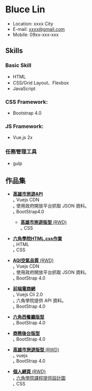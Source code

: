 # Bluce Lin

- Location: xxxx City
- E-mail: xxxx@gmail.com
- Mobile: 09xx-xxx-xxx

## Skills

### Basic Skill

* HTML
* CSS/Grid Layout、Flexbox 
* JavaScript 


### CSS Framework:
* Bootstrap 4.0 

### JS Framework:

* Vue.js 2x

### 任務管理工具
* gulp 


## 作品集 
- <a href="https://barrylinx.github.io/Demo/" target="_blank"><B> 高雄市旅遊API </B> </a> <BR>
  ⌞ Vuejs CDN  <BR>
  ⌞ 使用政府開放平台抓取 JSON 資料。<BR>
  ⌞ BootStrap4.0

  - <a href="https://barrylinx.github.io/T2EWeek/week2/T2EWeek2.html" target="_blank"><B> 高雄市旅遊版型 </B> (RWD)</a> <BR>
  ⌞ CSS <BR>

 - <a href="https://barrylinx.github.io/bootstarp4Dashboard/CSSPsd.html?" target="_blank"><B>六角學院HTML,css作業 </B> </a> <BR> 
  ⌞ HTML <BR>
  ⌞ CSS

- <a href= "https://barrylinx.github.io/Vue-PM25-homeWork/" target="_blank"><B> AQI空氣品質 </B> (RWD)</a> <BR>
  ⌞ Vuejs CDN  <BR>
  ⌞ 使用政府開放平台抓取 JSON 資料。<BR>
  ⌞ BootStrap 4.0

- <a href="https://barrylinx.github.io/vue-tryShopping/dist/#/" target="_blank"><B> 前端電商網 </B> </a> <BR>
  ⌞ Vuejs Cli 2.0  <BR>
  ⌞ 六角學院提供 API 資料。<BR>
  ⌞ BootStrap 4.0

 - <a href="https://barrylinx.github.io/bootstarp4Dashboard/restrant.html#" target="_blank"><B> 六角西餐廳版型 </B> </a> <BR> 
  ⌞ BootStrap 4.0

- <a href="https://barrylinx.github.io/bootstarp4Dashboard/Dashboard_relay.html#" target="_blank"><B>商務後台版型  </B> </a> <BR> 
  ⌞ BootStrap 4.0


 - <a href="https://barrylinx.github.io/Demo/" target="_blank"><B> 高雄市旅遊版型 </B> (RWD)</a> <BR>
  ⌞ vuejs <BR>
  ⌞ BootStrap 4.0


 - <a href="https://barrylinx.github.io/Demo/" target="_blank"><B> 個人網頁 </B> (RWD)</a> <BR>
  ⌞ <a href="https://hexschool.github.io/HTML_sketch_export/index.html"  target="_blank">
      六角學院課程提供設計圖
  </a>  <BR>
  ⌞ CSS